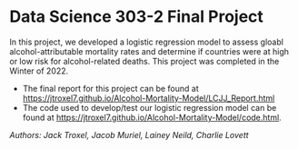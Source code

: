 # Data Science 303-2 Final Project
In this project, we developed a logistic regression model to assess gloabl alcohol-attributable mortality rates and determine if countries were at high or low risk for alcohol-related deaths. This project was completed in the Winter of 2022. 

* The final report for this project can be found at https://jtroxel7.github.io/Alcohol-Mortality-Model/LCJJ_Report.html 
* The code used to develop/test our logistic regression model can be found at https://jtroxel7.github.io/Alcohol-Mortality-Model/code.html.

*Authors: Jack Troxel, Jacob Muriel, Lainey Neild, Charlie Lovett*
